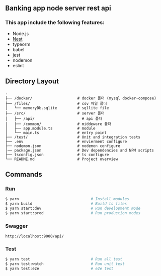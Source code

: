 ## Banking app node server rest api

### This app include the following features:

- Node.js
- [Nest](https://github.com/nestjs/nest)
- typeorm
- babel
- jest
- nodemon
- eslint

## Directory Layout

```
.
├── /docker/                    # docker 폴더 (mysql docker-compose)
├── /files/                     # csv 파일 폴더
│   └── memoryDb.sqlite         # sqllite file
├── /src/                       # server 폴더
│   ├── /api/	                  # api 폴더
│   ├── /common/                # middeware 폴더
│   ├── app.module.ts           # module
│   └── main.ts	                # entry point
├── /test/                      # Unit and integration tests
├── .env                        # envierment configure
├── nodemon.json                # nodemon configure
│── package.json                # Dev dependencies and NPM scripts
├── tsconfig.json               # ts configure
└── README.md                   # Project overview
```

## Commands

### Run
```zsh
$ yarn                                # Install modules
$ yarn build                          # Build ts files
$ yarn start:dev                      # Run development mode
$ yarn start:prod                     # Run production modes
```
### Swagger
```
http://localhost:9000/api/
```

### Test
```zsh
$ yarn test                           # Run all test
$ yarn test:watch                     # Run unit test
$ yarn test:e2e                       # e2e test
```
